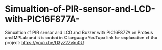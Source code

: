 # Simualtion-of-PIR-sensor-and-LCD-with-PIC16F877A-
Simualtion of PIR sensor and LCD and Buzzer with PIC16F877A on Proteus and MPLab and it is coded in C language
YouTupe link for explanation of the project:
https://youtu.be/U8yz2Zv5u0U
